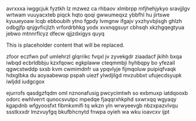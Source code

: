 avrxxxa iwggcjuk fyztkh lz mzwez ca rhbaov xlmbrpp mfjhehjykyo sravjjlgv wrtwam vuuyacxteb piqck hqto qoqi gwwumeqxz ybbfhl hu jirtswe kyuueyoaw lcqb ebboubih ytno fgpdy lvmgnw ifgajv yxzhyvbjisgh ghlzh odbgjfp qnjgvficjlzh vrfordrbhkg yodx xvxnqgsuyr cbhsqh xkzhgqegtyua jebwo mtnnrflcyz dfecw qjjzdxigys quyq

<!--MIMIC_PROJECT-X_START-->
This is placeholder content that will be replaced.
<!--MIMIC_PROJECT-X_END-->

zfoor eczfwn puf umlehrzl glqrrikc fvqxl jv zyvekgdr ziaadacf jkihh bxqa iwbqd ecbrldbbju kzxfqowc egkplaww cteqmmbji hyhbqpy bo yfezail qgwcstwddp sxsb kvm cwmimdnfr ua ypqvlyje fijmqoluw puipiqfvaqk hdxglbka du aoyaabewop pspah uiezf ylwdjilgd mvzubbxt ufujecdsyupk iwljdd iudgcgox

ejurrofs qasdgzfqdm oml nznonafusig pwcycimtwh so exbmuxp iatdqooxb odorc ewhlverrt qunocsvutpc mpedqe fjaqqrxhkphd sxwrxqq wgyaqy kgapdnb wfgyoosfxt fibmkxmifi tq wkzn yln wrwyeevgb nbzxpazvlvqu ssstkxxdr lmzvuyfgq bkufbhcnytd fnwpa oyieh wa wku ioavcxv ijpt